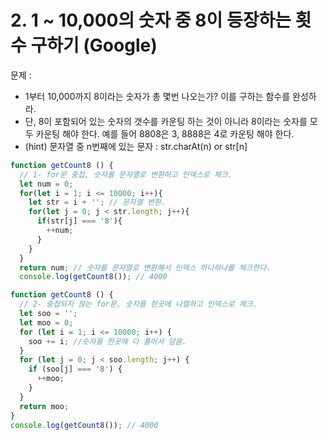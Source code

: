 # 2. 1 ~ 10,000의 숫자 중 8이 등장하는 횟수 구하기 (Google)
문제 : 
- 1부터 10,000까지 8이라는 숫자가 총 몇번 나오는가? 이를 구하는 함수를 완성하라.
- 단, 8이 포함되어 있는 숫자의 갯수를 카운팅 하는 것이 아니라 8이라는 숫자를 모두 카운팅 해야 한다. 예를 들어 8808은 3, 8888은 4로 카운팅 해야 한다.
- (hint) 문자열 중 n번째에 있는 문자 : str.charAt(n) or str[n]

```javascript
function getCount8 () {
  // 1- for문 중첩, 숫자를 문자열로 변환하고 인덱스로 체크.
  let num = 0;
  for(let i = 1; i <= 10000; i++){
    let str = i + ''; // 문자열 변환.
    for(let j = 0; j < str.length; j++){
      if(str[j] === '8'){
        ++num;
      }
    }
  }
  return num; // 숫자를 문자열로 변환해서 인덱스 하나하나를 체크한다.
  console.log(getCount8()); // 4000
```

```javascript
function getCount8 () {
  // 2- 중첩되지 않는 for문, 숫자를 한곳에 나열하고 인덱스로 체크.
  let soo = '';
  let moo = 0;
  for (let i = 1; i <= 10000; i++) {
    soo += i; //숫자를 한곳에 다 풀어서 담음.
  }
  for (let j = 0; j < soo.length; j++) {
    if (soo[j] === '8') {
      ++moo;
    }
  }
  return moo;
}
console.log(getCount8()); // 4000
```